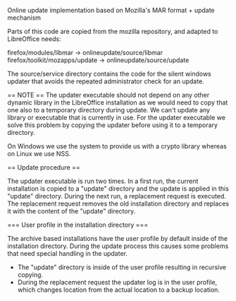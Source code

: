 Online update implementation based on Mozilla's MAR format + update mechanism

Parts of this code are copied from the mozilla repository, and adapted to
LibreOffice needs:

firefox/modules/libmar -> onlineupdate/source/libmar
firefox/toolkit/mozapps/update -> onlineupdate/source/update

The source/service directory contains the code for the silent windows updater that avoids the repeated administrator check for an update.

== NOTE ==
The updater executable should not depend on any other dynamic library in the LibreOffice installation as we would need to copy that one also to a temporary directory during update. We can't update any library or executable that is currently in use. For the updater executable we solve this problem by copying the updater before using it to a temporary directory.

On Windows we use the system to provide us with a crypto library whereas on Linux we use NSS.

== Update procedure ==

The updater executable is run two times. In a first run, the current installation is copied to a "update" directory and the update is applied in this "update" directory. During the next run, a replacement request is executed. The replacement request removes the old installation directory and replaces it with the content of the "update" directory.

=== User profile in the installation directory ===

The archive based installations have the user profile by default inside of the installation directory. During the update process this causes some problems that need special handling in the updater.

* The "update" directory is inside of the user profile resulting in recursive copying.
* During the replacement request the updater log is in the user profile, which changes location from the actual location to a backup location.
